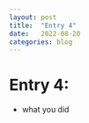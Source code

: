```yaml
---
layout: post
title:  "Entry 4"
date:   2022-08-20
categories: blog
---
```


#   Entry 4:

- what you did




